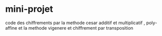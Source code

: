 # mini-projet
code des chiffrements par la methode cesar additif et multiplicatif , poly-affine et la methode vigenere et chiffrement par transposition
